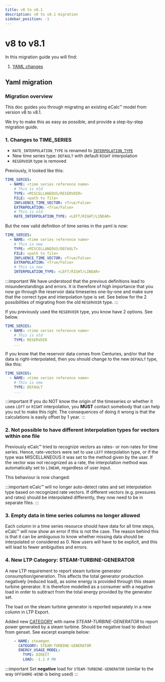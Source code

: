 ```yaml
---
title: v8 to v8.1
description: v8 to v8.1 migration
sidebar_position: -1
---
```


# v8 to v8.1

In this migration guide you will find:

1. [YAML changes](#yaml-migration)

## Yaml migration

### Migration overview

This doc guides you through migrating an existing eCalc™ model from version v8 to v8.1.

We try to make this as easy as possible, and provide a step-by-step migration guide.

### 1. Changes to TIME_SERIES
- `RATE_INTERPOLATION_TYPE` is renamed to [`INTERPOLATION_TYPE`](../references/keywords/INTERPOLATION_TYPE)
- New time series type: `DEFAULT` with default `RIGHT` interpolation
- `RESERVOIR` type is removed

Previously, it looked like this:

```yaml
TIME_SERIES:
  - NAME: <time series reference name>
    # This is old
    TYPE: <MISCELLANEOUS/RESERVOIR>
    FILE: <path to file>
    INFLUENCE_TIME_VECTOR: <True/False>
    EXTRAPOLATION: <True/False>
    # This is old
    RATE_INTERPOLATION_TYPE: <LEFT/RIGHT/LINEAR>
```

But the new valid definition of time series in the yaml is now:

```yaml
TIME_SERIES:
  - NAME: <time series reference name>
    # This is new
    TYPE: <MISCELLANEOUS/DEFAULT>
    FILE: <path to file>
    INFLUENCE_TIME_VECTOR: <True/False>
    EXTRAPOLATION: <True/False>
    # This is new
    INTERPOLATION_TYPE: <LEFT/RIGHT/LINEAR>
```
:::important
We have understood that the previous definitions lead to misunderstandings and errors. It is therefore of high importance
that you now go through the reservoir data timeseries one-by-one and make sure that the correct type and interpolation type
is set. See below for the 2 possibilities of migrating from the old `RESERVOIR` type.
:::

If you previously used the `RESERVOIR` type, you know have 2 options. See below.

```yaml
TIME_SERIES:
  - NAME: <time series reference name>
    # This is old
    TYPE: RESERVOIR
    ...
```

If you know that the reservoir data comes from Centuries, and/or that the data is right-interpolated, then you should
change to the new `DEFAULT` type, like this:

```yaml
TIME_SERIES:
  - NAME: <time series reference name>
    # This is new
    TYPE: DEFAULT
    ...
```

:::important
If you do NOT know the origin of the timeseries or whether it uses `LEFT` or `RIGHT` interpolation, you **MUST** contact
somebody that can help you out to make this right. The consequences of doing it wrong is that the calculations is
easily offset by 1 year.
:::

### 2. Not possible to have different interpolation types for vectors within one file

Previously eCalc™ tried to recognize vectors as rates- or non-rates for time series.
Hence, rate-vectors were set to use `LEFT` interpolation type, or if the type was
MISCELLANEOUS it was set to the method given by the user. If the vector was not recognized
as a rate, the interpolation method was automatically set to `LINEAR`, regardless of user input.

This behaviour is now changed:

:::important
eCalc™ will no longer auto-detect rates and set interpolation type based on recognized
rate vectors. If different vectors (e.g. pressures and rates) should be interpolated differently, they now need
to be in separate files.
:::

### 3. Empty data in time series columns no longer allowed

Each column in a time series resource should have data for all time steps, eCalc™ will now show an error if this is not the case. 
The reason behind this is that it can be ambiguous to know whether missing data should be interpolated or considered as 0. Now
users will have to be explicit, and this will lead to fewer ambiguities and errors.

### 4.  New LTP Category: STEAM-TURBINE-GENERATOR

A new LTP requirement to report steam turbine generator consumption/generation. This affects the total generator production 
negatively (reduced load), as some energy is provided through this steam turbine generator. It is therefore modelled as a consumer 
with a negative load in order to subtract from the total energy provided by the generator set. 

The load on the steam turbine generator is reported separately in a new column in LTP Export.

Added new [CATEGORY](../references/keywords/CATEGORY) with name *STEAM-TURBINE-GENERATOR* to report power generated by a steam turbine.
Should be negative load to deduct from genset. See excerpt example below:

```yaml
    - NAME: steamgen
      CATEGORY: STEAM-TURBINE-GENERATOR
      ENERGY_USAGE_MODEL:
        TYPE: DIRECT
        LOAD: -1.1 # MW
```

:::important
Set **negative** load for `STEAM-TURBINE-GENERATOR` (similar to the way `OFFSHORE-WIND` is being used)
:::